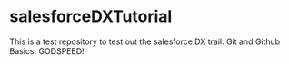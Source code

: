 # salesforceDXTutorial
This is a test repository to test out the salesforce DX trail: Git and Github Basics. GODSPEED!

